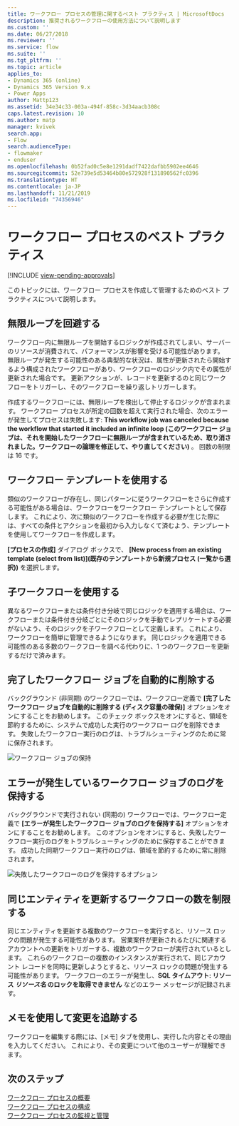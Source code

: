 ```yaml
---
title: ワークフロー プロセスの管理に関するベスト プラクティス | MicrosoftDocs
description: 推奨されるワークフローの使用方法について説明します
ms.custom: ''
ms.date: 06/27/2018
ms.reviewer: ''
ms.service: flow
ms.suite: ''
ms.tgt_pltfrm: ''
ms.topic: article
applies_to:
- Dynamics 365 (online)
- Dynamics 365 Version 9.x
- Power Apps
author: Mattp123
ms.assetid: 34e34c33-003a-494f-858c-3d34aacb308c
caps.latest.revision: 10
ms.author: matp
manager: kvivek
search.app:
- Flow
search.audienceType:
- flowmaker
- enduser
ms.openlocfilehash: 0b52fad0c5e8e1291dadf7422dafbb5902ee4646
ms.sourcegitcommit: 52e739e5d53464b80e572928f131890562fc0396
ms.translationtype: HT
ms.contentlocale: ja-JP
ms.lasthandoff: 11/21/2019
ms.locfileid: "74356946"
---
```

# <a name="best-practices-for-workflow-processes"></a>ワークフロー プロセスのベスト プラクティス
[!INCLUDE [view-pending-approvals](includes/cc-rebrand.md)]

このトピックには、ワークフロー プロセスを作成して管理するためのベスト プラクティスについて説明します。  
  
<a name="BKMK_AvoidInfiniteLoops"></a>   
## <a name="avoid-infinite-loops"></a>無限ループを回避する  
 ワークフロー内に無限ループを開始するロジックが作成されてしまい、サーバーのリソースが消費されて、パフォーマンスが影響を受ける可能性があります。 無限ループが発生する可能性のある典型的な状況は、属性が更新されたら開始するよう構成されたワークフローがあり、ワークフローのロジック内でその属性が更新された場合です。 更新アクションが、レコードを更新するのと同じワークフローをトリガーし、そのワークフローを繰り返しトリガーします。  
  
 作成するワークフローには、無限ループを検出して停止するロジックが含まれます。 ワークフロー プロセスが所定の回数を超えて実行された場合、次のエラーが発生してプロセスは失敗します: **This workflow job was canceled because the workflow that started it included an infinite loop (このワークフロー ジョブは、それを開始したワークフローに無限ループが含まれているため、取り消されました。ワークフローの論理を修正して、やり直してください)** 。 回数の制限は 16 です。  
  
<a name="BKMK_UseWorkflowTemplates"></a>   
## <a name="use-workflow-templates"></a>ワークフロー テンプレートを使用する  
 類似のワークフローが存在し、同じパターンに従うワークフローをさらに作成する可能性がある場合は、ワークフローをワークフロー テンプレートとして保存します。 これにより、次に類似のワークフローを作成する必要が生じた際には、すべての条件とアクションを最初から入力しなくて済むよう、テンプレートを使用してワークフローを作成します。  
  
 **[プロセスの作成]** ダイアログ ボックスで、 **[New process from an existing template (select from list)]\(既存のテンプレートから新規プロセス (一覧から選択)\)** を選択します。  
  
<a name="BKMK_UseChildWorkflows"></a>   
## <a name="use-child-workflows"></a>子ワークフローを使用する  
 異なるワークフローまたは条件付き分岐で同じロジックを適用する場合は、ワークフローまたは条件付き分岐ごとにそのロジックを手動でレプリケートする必要がないよう、そのロジックを子ワークフローとして定義します。 これにより、ワークフローを簡単に管理できるようになります。 同じロジックを適用できる可能性のある多数のワークフローを調べる代わりに、1 つのワークフローを更新するだけで済みます。  
  
## <a name="automatically-delete-completed-workflow-jobs"></a>完了したワークフロー ジョブを自動的に削除する
バックグラウンド (非同期) のワークフローでは、ワークフロー定義で **[完了したワークフロー ジョブを自動的に削除する (ディスク容量の確保)]** オプションをオンにすることをお勧めします。 このチェック ボックスをオンにすると、領域を節約するために、システムで成功した実行のワークフロー ログを削除できます。 失敗したワークフロー実行のログは、トラブルシューティングのために常に保存されます。  

![ワークフロー ジョブの保持](media/workflow-job-retention.png)

<a name="BKMK_AutoDeleteCompletedWorkflowJobs"></a>   
## <a name="keep-logs-for-workflow-jobs-that-encountered-errors"></a>エラーが発生しているワークフロー ジョブのログを保持する  
バックグラウンドで実行されない (同期の) ワークフローでは、ワークフロー定義で **[エラーが発生したワークフロー ジョブのログを保持する]** オプションをオンにすることをお勧めします。 このオプションをオンにすると、失敗したワークフロー実行のログをトラブルシューティングのために保存することができます。 成功した同期ワークフロー実行のログは、領域を節約するために常に削除されます。   

![失敗したワークフローのログを保持するオプション](media/keep-logs-for-workflows.png)

## <a name="limit-the-number-of-workflows-that-update-the-same-entity"></a>同じエンティティを更新するワークフローの数を制限する
同じエンティティを更新する複数のワークフローを実行すると、リソース ロックの問題が発生する可能性があります。 営業案件が更新されるたびに関連するアカウントへの更新をトリガーする、複数のワークフローが実行されているとします。 これらのワークフローの複数のインスタンスが実行されて、同じアカウント レコードを同時に更新しようとすると、リソース ロックの問題が発生する可能性があります。 ワークフローのエラーが発生し、**SQL タイムアウト: リソース _リソース名_ のロックを取得できません** などのエラー メッセージが記録されます。 

  
<a name="BKMK_DocumentChangesUsingNotes"></a>   
## <a name="use-notes-to-keep-track-of-changes"></a>メモを使用して変更を追跡する  
 ワークフローを編集する際には、[メモ] タブを使用し、実行した内容とその理由を入力してください。 これにより、その変更について他のユーザーが理解できます。  
  
## <a name="next-steps"></a>次のステップ  
 [ワークフロー プロセスの概要](workflow-processes.md)   
 [ワークフロー プロセスの構成](configure-workflow-steps.md)   
 [ワークフロー プロセスの監視と管理](monitor-manage-processes.md)
   
